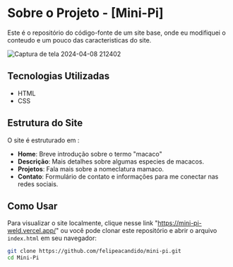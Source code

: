 # Sobre o Projeto - [Mini-Pi]

Este é o repositório do código-fonte de um site base, onde eu modifiquei o conteudo e um pouco das caracteristicas do site.


![Captura de tela 2024-04-08 212402](https://github.com/Felipeacandido/Mini-Pi/assets/161148912/dc66ca2d-b83d-49a6-af01-c60b9fc30c37)



## Tecnologias Utilizadas

- HTML
- CSS

## Estrutura do Site

O site é estruturado em :

- **Home**: Breve introdução sobre o termo "macaco"
- **Descrição**: Mais detalhes sobre algumas especies de macacos.
- **Projetos**: Fala mais sobre a nomeclatura mamaco.
- **Contato**: Formulário de contato e informações para me conectar nas redes sociais.

## Como Usar

Para visualizar o site localmente, clique nesse link "https://mini-pi-weld.vercel.app/" ou você pode clonar este repositório e abrir o arquivo `index.html` em seu navegador:

```bash
git clone https://github.com/felipeacandido/mini-pi.git
cd Mini-Pi

